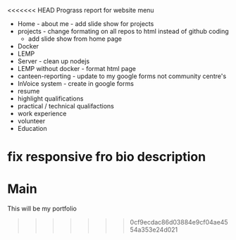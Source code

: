 <<<<<<< HEAD
Prograss report for website
menu
 - Home - about me
        - add slide show for projects
 - projects - change formating on all repos to html instead of github coding
    - add slide show from home page
  - Docker
   - LEMP
   - Server - clean up nodejs
  - LEMP without docker - format html page
  - canteen-reporting - update to my google forms not community centre's
  - InVoice system - create in google forms
 - resume
  - highlight qualifications
  - practical / technical qualifactions
  - work experience
  - volunteer
  - Education

fix responsive fro bio description
=======
# Main
This will be my portfolio
>>>>>>> 0cf9ecdac86d03884e9cf04ae4554a353e24d021
